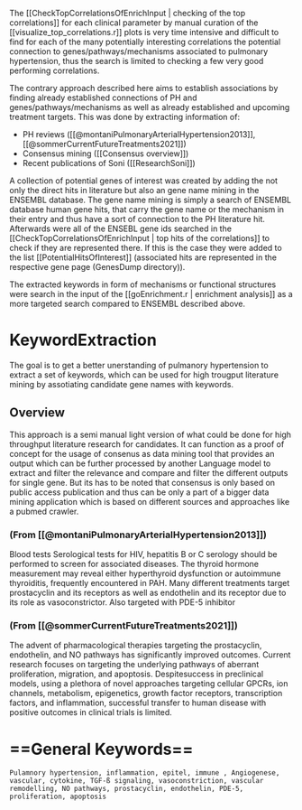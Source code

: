 The [[CheckTopCorrelationsOfEnrichInput | checking of the top correlations]]  for each clinical parameter by manual curation of the [[visualize_top_correlations.r]] plots is very time intensive and difficult to find for each of the many potentially interesting correlations the potential connection to genes/pathways/mechanisms associated to pulmonary hypertension, thus the search is limited to checking a few very good performing correlations.

The contrary approach described here aims to establish associations by finding already established connections  of PH and genes/pathways/mechanisms as well as already established and upcoming treatment targets. This was done by extracting information of:

* PH reviews ([[@montaniPulmonaryArterialHypertension2013]], [[@sommerCurrentFutureTreatments2021]])
* Consensus mining ([[Consensus overview]])
* Recent publications of Soni ([[ResearchSoni]])

A collection of potential genes of interest was created by adding the not only the direct hits in literature but also an gene name mining in the ENSEMBL database. The gene name mining is simply a search of ENSEMBL database human gene hits, that carry the gene name or the mechanism in their entry and thus have a sort of connection to the PH literature hit.
Afterwards were all of the ENSEBL gene ids searched in the [[CheckTopCorrelationsOfEnrichInput | top hits of the correlations]] to check if they are represented there. If this is the case they were added to the list [[PotentialHitsOfInterest]] (associated hits are represented in the respective gene page (GenesDump directory)).

The extracted keywords in form of mechanisms or functional structures were search in the input of the [[goEnrichment.r | enrichment analysis]] as a more targeted search compared to ENSEMBL described above.
# KeywordExtraction
The goal is to get a better unerstanding of pulmanory hypertension to extract a set of keywords, which can be used for high trougput literature mining by assotiating candidate gene names with keywords.
## Overview
This approach is a semi manual light version of what could be done for high throughput literature research for candidates. It can function as a proof of concept for the usage of consenus as data mining tool that provides an output which can be further processed by another Language model to extract and filter the relevance and compare and filter the different outputs for single gene. 
But its has to be noted that consensus is only based on public access publication and thus can be only a part of a bigger data mining application which is based on different sources and approaches like a pubmed crawler.

### (From [[@montaniPulmonaryArterialHypertension2013]])
Blood tests Serological tests for HIV, hepatitis B or C serology should be performed to screen for associated diseases. The thyroid hormone measurement may reveal either hyperthyroid dysfunction or autoimmune thyroiditis, frequently encountered in PAH.
Many different treatments target prostacyclin and its receptors as well as endothelin and its receptor due to its role as vasoconstrictor. Also targeted with PDE-5 inhibitor
### (From [[@sommerCurrentFutureTreatments2021]])
The advent of pharmacological therapies targeting the prostacyclin, endothelin, and NO pathways has significantly improved outcomes.
Current research focuses  on targeting the underlying pathways of aberrant proliferation, migration, and apoptosis. Despitesuccess in preclinical models, using a plethora of novel approaches targeting cellular GPCRs,  ion channels, metabolism, epigenetics, growth factor receptors, transcription factors, and inflammation, successful transfer to human disease with positive outcomes  in clinical trials is limited.

# ==General Keywords==
```
Pulamnory hypertension, inflammation, epitel, immune , Angiogenese, vascular, cytokine, TGF-ß signaling, vasoconstriction, vascular remodelling, NO pathways, prostacyclin, endothelin, PDE-5, proliferation, apoptosis
```